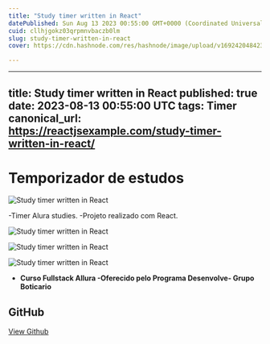 ```yaml
---
title: "Study timer written in React"
datePublished: Sun Aug 13 2023 00:55:00 GMT+0000 (Coordinated Universal Time)
cuid: cllhjgokz03qrpmnvbaczb0lm
slug: study-timer-written-in-react
cover: https://cdn.hashnode.com/res/hashnode/image/upload/v1692420484235/84798479-3bb6-41fc-9d4d-9b35308bd482.jpeg

---
```


---
title: Study timer written in React
published: true
date: 2023-08-13 00:55:00 UTC
tags: Timer
canonical_url: https://reactjsexample.com/study-timer-written-in-react/
---

# Temporizador de estudos
 ![Study timer written in React](https://cdn.hashnode.com/res/hashnode/image/upload/v1692420484235/84798479-3bb6-41fc-9d4d-9b35308bd482.jpeg)

-Timer Alura studies. -Projeto realizado com React.

![Study timer written in React](https://cdn.hashnode.com/res/hashnode/image/upload/v1692420485796/b7bcfc79-4659-40bc-806b-15ce12141d3a.png)

![Study timer written in React](https://cdn.hashnode.com/res/hashnode/image/upload/v1692420487126/76c473cb-50f7-4010-876c-6ce0552fdc46.png)

![Study timer written in React](https://cdn.hashnode.com/res/hashnode/image/upload/v1692420488572/a61afb61-04dc-43da-a760-e036522a9cb2.png)

- **Curso Fullstack Allura -Oferecido pelo Programa Desenvolve- Grupo Boticario**

## GitHub

[View Github](https://github.com/karolcossatis/Temporizador_de_estudos?ref=reactjsexample.com)